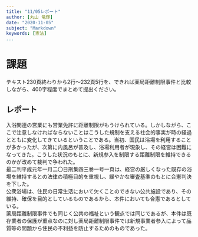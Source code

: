 ```yaml
---
title: "11/05レポート"
author: [丸山 竜輝]
date: "2020-11-05"
subject: "Markdown"
keywords: [憲法]
...
```


# 課題

テキスト230頁終わりから2行～232頁5行を、できれば薬局距離制限事件と比較しながら、400字程度でまとめて提出ください。

## レポート

入浴関連の営業にも営業免許に距離制限がもうけられている。しかしながら、ここで注意しなければならないことはこうした規制を支える社会的事実が時の経過とともに変化してきているということである。当初、国民は浴場を利用することが多かったが、次第に内風呂が普及し、浴場利用者が現象し、その経営は困難になってきた。こうした状況のもとに、新規参入を制限する距離制限を維持できるのかが改めて裁判で争われた。  
最二判平成元年一月二〇日刑集四三巻一号一頁は、経営の厳しくなった既存の浴場を維持するとの法律の積極目的を重視し、緩やかな審査基準のもとに合憲判決を下した。  
公衆浴場は、住民の日常生活において欠くことのできない公共施設であり、その維持、確保を目的としているものであるから、本件においても合憲であるとしている。  
薬局距離制限事件でも同じく公共の福祉という観点では同じであるが、本件は既存業者の保護が重点なのに対し薬局距離制限事件では新規事業者参入によって品質等の問題から住民の不利益を防止するためのものであった。